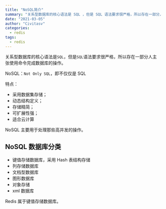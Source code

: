 ```yaml
---
title: "NoSQL简介"
summary: "关系型数据库的核心语法是 SQL ，但是 SQL 语法要求很严格，所以存在一部分人主张使用命令完成数据库的操作"
date: "2021-03-05"
author: "Civitasv"
categories:
  - redis 
tags:
  - redis
---
```


关系型数据库的核心语法是`SQL`，但是`SQL`语法要求很严格，所以存在一部分人主张使用命令完成数据库的操作。

NoSQL：`Not Only SQL`，即不仅仅是 SQL

特点：

- 采用数据集存储；
- 动态结构定义；
- 存储精简；
- 可扩展性强；
- 适合云计算

NoSQL 主要用于处理那些高并发的操作。

## NoSQL 数据库分类

- 键值存储数据库，采用 Hash 表结构存储
- 列存储数据库
- 文档型数据库
- 图形数据库
- 对象存储
- xml 数据库

Redis 属于键值存储数据库。
